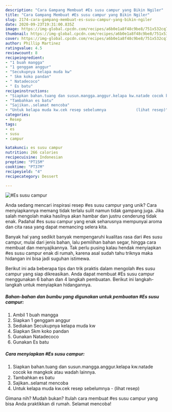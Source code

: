 ```yaml
---
description: "Cara Gampang Membuat #Es susu campur yang Bikin Ngiler"
title: "Cara Gampang Membuat #Es susu campur yang Bikin Ngiler"
slug: 2174-cara-gampang-membuat-es-susu-campur-yang-bikin-ngiler
date: 2020-09-23T19:31:00.835Z
image: https://img-global.cpcdn.com/recipes/a6b0e1a8f48c9be8/751x532cq70/es-susu-campur-foto-resep-utama.jpg
thumbnail: https://img-global.cpcdn.com/recipes/a6b0e1a8f48c9be8/751x532cq70/es-susu-campur-foto-resep-utama.jpg
cover: https://img-global.cpcdn.com/recipes/a6b0e1a8f48c9be8/751x532cq70/es-susu-campur-foto-resep-utama.jpg
author: Phillip Martinez
ratingvalue: 4.5
reviewcount: 8
recipeingredient:
- "1 buah mangga"
- "1 genggam anggur"
- "Secukupnya kelapa muda kw"
- " Skm koko pandan"
- " Natadecoco"
- " Es batu"
recipeinstructions:
- "Siapkan bahan.tuang dan susun.mangga.anggur.kelapa kw.natade cocok ke mangkok atau wadah lainnya."
- "Tambahkan es batu"
- "Sajikan..selamat mencoba"
- "Untuk kelapa muda kw.cek resep sebelumnya             (lihat resep)"
categories:
- Resep
tags:
- es
- susu
- campur

katakunci: es susu campur 
nutrition: 266 calories
recipecuisine: Indonesian
preptime: "PT15M"
cooktime: "PT37M"
recipeyield: "4"
recipecategory: Dessert

---
```



![#Es susu campur](https://img-global.cpcdn.com/recipes/a6b0e1a8f48c9be8/751x532cq70/es-susu-campur-foto-resep-utama.jpg)

Anda sedang mencari inspirasi resep #es susu campur yang unik? Cara menyiapkannya memang tidak terlalu sulit namun tidak gampang juga. Jika salah mengolah maka hasilnya akan hambar dan justru cenderung tidak enak. Padahal #es susu campur yang enak seharusnya mempunyai aroma dan cita rasa yang dapat memancing selera kita.

Banyak hal yang sedikit banyak mempengaruhi kualitas rasa dari #es susu campur, mulai dari jenis bahan, lalu pemilihan bahan segar, hingga cara membuat dan menyajikannya. Tak perlu pusing kalau hendak menyiapkan #es susu campur enak di rumah, karena asal sudah tahu triknya maka hidangan ini bisa jadi suguhan istimewa.




Berikut ini ada beberapa tips dan trik praktis dalam mengolah #es susu campur yang siap dikreasikan. Anda dapat membuat #Es susu campur menggunakan 6 bahan dan 4 langkah pembuatan. Berikut ini langkah-langkah untuk menyiapkan hidangannya.

<!--inarticleads1-->

##### Bahan-bahan dan bumbu yang digunakan untuk pembuatan #Es susu campur:

1. Ambil 1 buah mangga
1. Siapkan 1 genggam anggur
1. Sediakan Secukupnya kelapa muda kw
1. Siapkan  Skm koko pandan
1. Gunakan  Natadecoco
1. Gunakan  Es batu




<!--inarticleads2-->

##### Cara menyiapkan #Es susu campur:

1. Siapkan bahan.tuang dan susun.mangga.anggur.kelapa kw.natade cocok ke mangkok atau wadah lainnya.
1. Tambahkan es batu
1. Sajikan..selamat mencoba
1. Untuk kelapa muda kw.cek resep sebelumnya -             (lihat resep)




Gimana nih? Mudah bukan? Itulah cara membuat #es susu campur yang bisa Anda praktikkan di rumah. Selamat mencoba!
